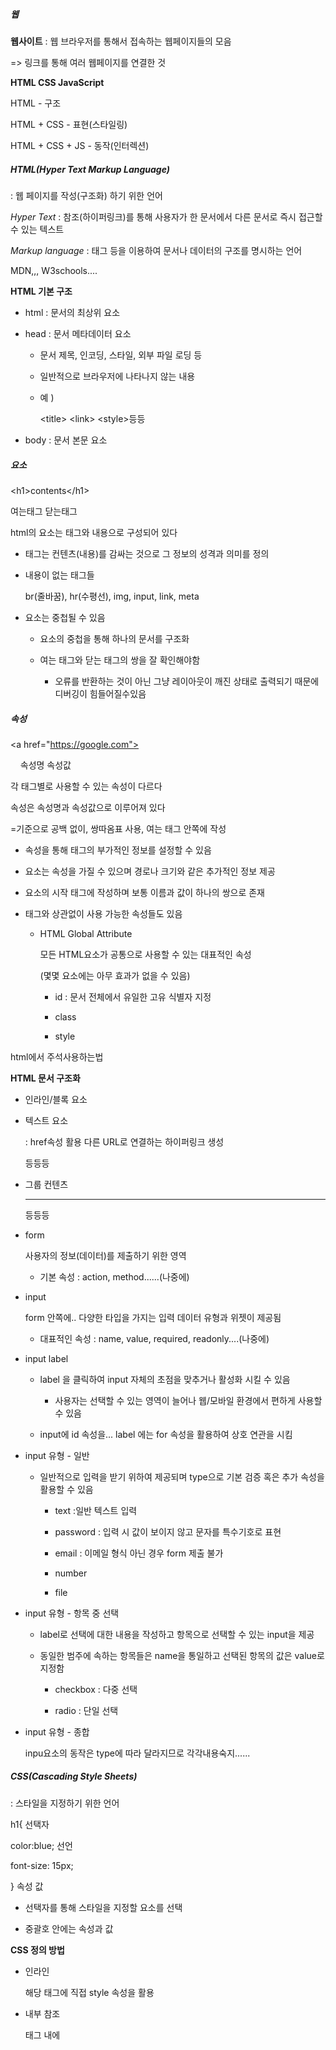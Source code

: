 ##### 웹

**웹사이트** : 웹 브라우저를 통해서 접속하는 웹페이지들의 모음

=> 링크를 통해 여러 웹페이지를 연결한 것



**HTML CSS JavaScript**

HTML - 구조

HTML + CSS - 표현(스타일링)

HTML + CSS + JS - 동작(인터렉션)



##### HTML(Hyper Text Markup Language)

: 웹 페이지를 작성(구조화) 하기 위한 언어

*Hyper Text* : 참조(하이퍼링크)를 통해 사용자가 한 문서에서 다른 문서로 즉시 접근할 수 있는 텍스트

*Markup language* : 태그 등을 이용하여 문서나 데이터의 구조를 명시하는 언어



MDN,,, W3schools....



**HTML 기본 구조**

- html : 문서의 최상위 요소

- head : 문서 메타데이터 요소
  
  - 문서 제목, 인코딩, 스타일, 외부 파일 로딩 등
  
  - 일반적으로 브라우저에 나타나지 않는 내용
  
  - 예 )
    
    \<title> \<link> \<style>등등

- body : 문서 본문 요소



##### 요소

\<h1>contents\</h1>

여는태그          닫는태그

html의 요소는 태그와 내용으로 구성되어 있다

- 태그는 컨텐츠(내용)를 감싸는 것으로 그 정보의 성격과 의미를 정의

- 내용이 없는 태그들
  
  br(줄바꿈), hr(수평선), img, input, link, meta

- 요소는 중첩될 수 있음
  
  - 요소의 중첩을 통해 하나의 문서를 구조화
  
  - 여는 태그와 닫는 태그의 쌍을 잘 확인해야함
    
    - 오류를 반환하는 것이 아닌 그냥 레이아웃이 깨진 상태로 출력되기 때문에 디버깅이 힘들어질수있음



##### 속성

\<a href="https://google.com"></a>

    속성명             속성값

각 태그별로 사용할 수 있는 속성이 다르다

속성은 속성명과 속성값으로 이루어져 있다

=기준으로 공백 없이, 쌍따옴표 사용, 여는 태그 안쪽에 작성

- 속성을 통해 태그의 부가적인 정보를 설정할 수 있음

- 요소는 속성을 가질 수 있으며 경로나 크기와 같은 추가적인 정보 제공

- 요소의 시작 태그에 작성하며 보통 이름과 값이 하나의 쌍으로 존재

- 태그와 상관없이 사용 가능한 속성들도 있음
  
  - HTML Global Attribute
    
    모든 HTML요소가 공통으로 사용할 수 있는 대표적인 속성
    
    (몇몇 요소에는 아무 효과가 없을 수 있음)
    
    - id : 문서 전체에서 유일한 고유 식별자 지정
    
    - class
    
    - style



html에서 주석사용하는법

<!-- 어쩌고저쩌고 -->



**HTML 문서 구조화**

- 인라인/블록 요소

- 텍스트 요소
  
  <a></a> : href속성 활용 다른 URL로 연결하는 하이퍼링크 생성
  
  <b></b>
  
  등등등

- 그룹 컨텐츠
  
  <p></p>
  
  <hr>
  
  <div></div>
  
  등등등

- form
  
  사용자의 정보(데이터)를 제출하기 위한 영역
  
  - 기본 속성 : action, method......(나중에)

- input
  
  form 안쪽에.. 다양한 타입을 가지는 입력 데이터 유형과 위젯이 제공됨
  
  - 대표적인 속성 : name, value, required, readonly....(나중에)

- input label
  
  - label 을 클릭하여 input 자체의 초점을 맞추거나 활성화 시킬 수 있음
    
    - 사용자는 선택할 수 있는 영역이 늘어나 웹/모바일 환경에서 편하게 사용할 수 있음
  
  - input에 id 속성을... label 에는 for 속성을 활용하여 상호 연관을 시킴



- input 유형 - 일반
  
  - 일반적으로 입력을 받기 위하여 제공되며 type으로 기본 검증 혹은 추가 속성을 활용할 수 있음
    
    - text :일반 텍스트 입력
    
    - password : 입력 시 값이 보이지 않고 문자를 특수기호로 표현
    
    - email : 이메일 형식 아닌 경우 form 제출 불가
    
    - number
    
    - file

- input 유형 - 항목 중 선택
  
  - label로 선택에 대한 내용을 작성하고 항목으로 선택할 수 있는 input을 제공
  
  - 동일한 범주에 속하는 항목들은 name을 통일하고 선택된 항목의 값은 value로 지정함
    
    - checkbox : 다중 선택
    
    - radio : 단일 선택

- input 유형 - 종합
  
  inpu요소의 동작은 type에 따라 달라지므로 각각내용숙지......



##### CSS(Cascading Style Sheets)

: 스타일을 지정하기 위한 언어

h1{                      선택자

  color:blue;        선언

  font-size: 15px;

}      속성       값

- 선택자를 통해 스타일을 지정할 요소를 선택

- 중괄호 안에는 속성과 값



**CSS 정의 방법**

- 인라인
  
  해당 태그에 직접 style 속성을 활용

- 내부 참조
  
  <head> 태그 내에 <style>에 지정

- 외부 참조
  
  외부 CSS 파일을 <head>내 <link>를 통해 불러오기
  
  <link rel='stylesheet' href='경로'>



**선택자(Selector) 유형**

- 기본 선택자
  
  - 전체 선택자(*), 요소(tag) 선택자
  
  - 클래스(class) 선택자(.class_name), 아이디(id) 선택자(# id_name), 속성(attr) 선택자

- 결합자
  
  - 자손 결합자, 자식 결합자



**CSS 적용 우선순위**

우선순위를 아래와 같이 그룹을 지어볼 수 있다

1. 중요도- 사용시 주의
   
   !important  -> 가장 먼저 적용, 무조건 1순위

2. 우선 순위
   
   인라인 > id > class, 속성 > 요소



퀴즈

1 orange >> p
2 blue  >> 클래스
3 green  >> 순서대로 적용되기때문에
4 green  >> 순서대로 적용되기때문..
5 red  >> id따라감
6 darkviolet  >> h2
7 yellow > 인라인
8 dartviolet >>h2



**CSS 상속**

- 부모 요소의 속성을 자식에게 상속한다

- 속성중에는 상속이 되는 것과 되지 않는 것들이 있다



자식결합자

.box > p   : 자식만

자손결합자

.box p : 클래스 아래 모든 자손들포함

![](웹_assets/2023-03-07-11-00-31-image.png)
